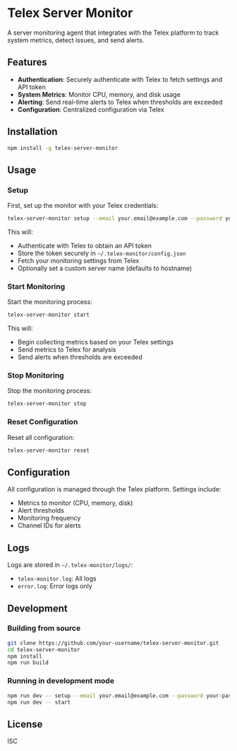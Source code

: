 # Telex Server Monitor

A server monitoring agent that integrates with the Telex platform to track system metrics, detect issues, and send alerts.

## Features

- **Authentication**: Securely authenticate with Telex to fetch settings and API token
- **System Metrics**: Monitor CPU, memory, and disk usage
- **Alerting**: Send real-time alerts to Telex when thresholds are exceeded
- **Configuration**: Centralized configuration via Telex

## Installation

```bash
npm install -g telex-server-monitor
```

## Usage

### Setup

First, set up the monitor with your Telex credentials:

```bash
telex-server-monitor setup --email your.email@example.com --password your-password [--server-name "prod-server-1"]
```

This will:

- Authenticate with Telex to obtain an API token
- Store the token securely in `~/.telex-monitor/config.json`
- Fetch your monitoring settings from Telex
- Optionally set a custom server name (defaults to hostname)

### Start Monitoring

Start the monitoring process:

```bash
telex-server-monitor start
```

This will:

- Begin collecting metrics based on your Telex settings
- Send metrics to Telex for analysis
- Send alerts when thresholds are exceeded

### Stop Monitoring

Stop the monitoring process:

```bash
telex-server-monitor stop
```

### Reset Configuration

Reset all configuration:

```bash
telex-server-monitor reset
```

## Configuration

All configuration is managed through the Telex platform. Settings include:

- Metrics to monitor (CPU, memory, disk)
- Alert thresholds
- Monitoring frequency
- Channel IDs for alerts

## Logs

Logs are stored in `~/.telex-monitor/logs/`:

- `telex-monitor.log`: All logs
- `error.log`: Error logs only

## Development

### Building from source

```bash
git clone https://github.com/your-username/telex-server-monitor.git
cd telex-server-monitor
npm install
npm run build
```

### Running in development mode

```bash
npm run dev -- setup --email your.email@example.com --password your-password
npm run dev -- start
```

## License

ISC
